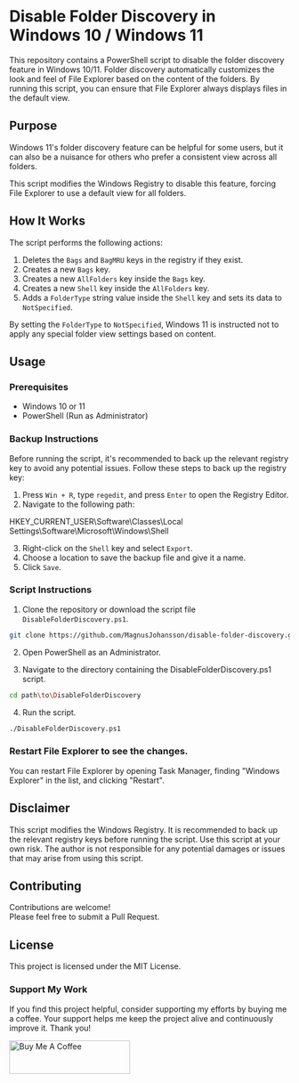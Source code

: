 # Disable Folder Discovery in Windows 10 / Windows 11

This repository contains a PowerShell script to disable the folder discovery feature in Windows 10/11. Folder discovery automatically customizes the look and feel of File Explorer based on the content of the folders. By running this script, you can ensure that File Explorer always displays files in the default view.

## Purpose

Windows 11's folder discovery feature can be helpful for some users, but it can also be a nuisance for others who prefer a consistent view across all folders.

This script modifies the Windows Registry to disable this feature, forcing File Explorer to use a default view for all folders.

## How It Works

The script performs the following actions:

1. Deletes the `Bags` and `BagMRU` keys in the registry if they exist.
2. Creates a new `Bags` key.
3. Creates a new `AllFolders` key inside the `Bags` key.
4. Creates a new `Shell` key inside the `AllFolders` key.
5. Adds a `FolderType` string value inside the `Shell` key and sets its data to `NotSpecified`.

By setting the `FolderType` to `NotSpecified`, Windows 11 is instructed not to apply any special folder view settings based on content.

## Usage

### Prerequisites

- Windows 10 or 11
- PowerShell (Run as Administrator)

### Backup Instructions

Before running the script, it's recommended to back up the relevant registry key to avoid any potential issues. Follow these steps to back up the registry key:

1. Press `Win + R`, type `regedit`, and press `Enter` to open the Registry Editor.
2. Navigate to the following path:
   
HKEY_CURRENT_USER\Software\Classes\Local Settings\Software\Microsoft\Windows\Shell

3. Right-click on the `Shell` key and select `Export`.
4. Choose a location to save the backup file and give it a name.
5. Click `Save`.

### Script Instructions

1. Clone the repository or download the script file `DisableFolderDiscovery.ps1`.

```sh
git clone https://github.com/MagnusJohansson/disable-folder-discovery.git
```

2. Open PowerShell as an Administrator.

3. Navigate to the directory containing the DisableFolderDiscovery.ps1 script.

```sh
cd path\to\DisableFolderDiscovery
```

4. Run the script.

```sh
./DisableFolderDiscovery.ps1
```

### Restart File Explorer to see the changes.

You can restart File Explorer by opening Task Manager, finding "Windows Explorer" in the list, and clicking "Restart".

## Disclaimer
This script modifies the Windows Registry. It is recommended to back up the relevant registry keys before running the script. Use this script at your own risk. The author is not responsible for any potential damages or issues that may arise from using this script.

## Contributing
Contributions are welcome!  
Please feel free to submit a Pull Request.

## License
This project is licensed under the MIT License.

### Support My Work

If you find this project helpful, consider supporting my efforts by buying me a coffee. Your support helps me keep the project alive and continuously improve it. Thank you!

<a href="https://buymeacoffee.com/insomniacgeek" target="_blank"><img src="https://cdn.buymeacoffee.com/buttons/v2/default-yellow.png" alt="Buy Me A Coffee" style="height: 60px !important;width: 217px !important;" ></a>


